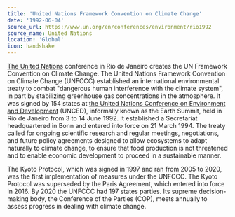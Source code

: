 ```yaml
---
title: 'United Nations Framework Convention on Climate Change'
date: '1992-06-04'
source_url: https://www.un.org/en/conferences/environment/rio1992
source_name: United Nations
location: 'Global'
icon: handshake
---
```


[The United Nations](https://www.un.org) conference in Rio de Janeiro creates the UN Framework Convention on Climate Change. The United Nations Framework Convention on Climate Change (UNFCCC) established an international environmental treaty to combat "dangerous human interference with the climate system", in part by stabilizing greenhouse gas concentrations in the atmosphere. It was signed by 154 states at [the United Nations Conference on Environment and Development](https://en.wikipedia.org/wiki/Earth_Summit) (UNCED), informally known as the Earth Summit, held in Rio de Janeiro from 3 to 14 June 1992. It established a Secretariat headquartered in Bonn and entered into force on 21 March 1994. The treaty called for ongoing scientific research and regular meetings, negotiations, and future policy agreements designed to allow ecosystems to adapt naturally to climate change, to ensure that food production is not threatened and to enable economic development to proceed in a sustainable manner.

The Kyoto Protocol, which was signed in 1997 and ran from 2005 to 2020, was the first implementation of measures under the UNFCCC. The Kyoto Protocol was superseded by the Paris Agreement, which entered into force in 2016. By 2020 the UNFCCC had 197 states parties. Its supreme decision-making body, the Conference of the Parties (COP), meets annually to assess progress in dealing with climate change.